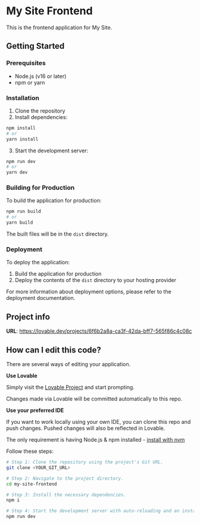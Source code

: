 # My Site Frontend

This is the frontend application for My Site.

## Getting Started

### Prerequisites

- Node.js (v16 or later)
- npm or yarn

### Installation

1. Clone the repository
2. Install dependencies:
```bash
npm install
# or
yarn install
```

3. Start the development server:
```bash
npm run dev
# or
yarn dev
```

### Building for Production

To build the application for production:

```bash
npm run build
# or
yarn build
```

The built files will be in the `dist` directory.

### Deployment

To deploy the application:

1. Build the application for production
2. Deploy the contents of the `dist` directory to your hosting provider

For more information about deployment options, please refer to the deployment documentation.

## Project info

**URL**: https://lovable.dev/projects/6f6b2a8a-ca3f-42da-bff7-565f86c4c08c

## How can I edit this code?

There are several ways of editing your application.

**Use Lovable**

Simply visit the [Lovable Project](https://lovable.dev/projects/6f6b2a8a-ca3f-42da-bff7-565f86c4c08c) and start prompting.

Changes made via Lovable will be committed automatically to this repo.

**Use your preferred IDE**

If you want to work locally using your own IDE, you can clone this repo and push changes. Pushed changes will also be reflected in Lovable.

The only requirement is having Node.js & npm installed - [install with nvm](https://github.com/nvm-sh/nvm#installing-and-updating)

Follow these steps:

```sh
# Step 1: Clone the repository using the project's Git URL.
git clone <YOUR_GIT_URL>

# Step 2: Navigate to the project directory.
cd my-site-frontend

# Step 3: Install the necessary dependencies.
npm i

# Step 4: Start the development server with auto-reloading and an instant preview.
npm run dev
```
